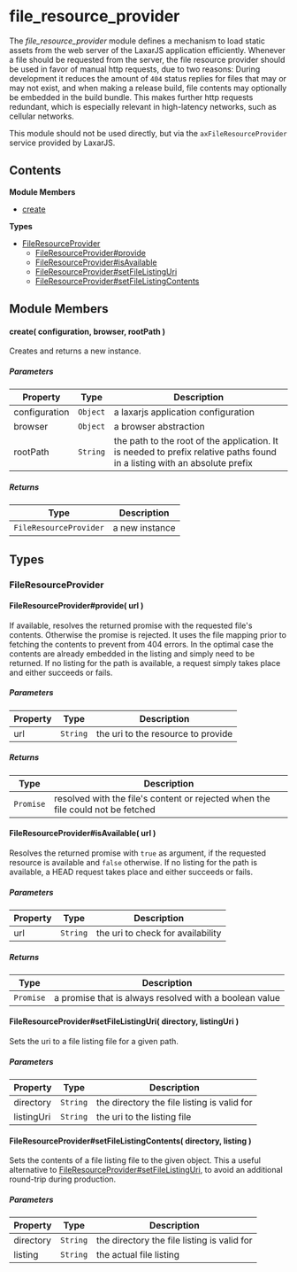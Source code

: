 
# file_resource_provider

The *file_resource_provider* module defines a mechanism to load static assets from the web server of the
LaxarJS application efficiently. Whenever a file should be requested from the server, the file resource
provider should be used in favor of manual http requests, due to two reasons: During development it reduces
the amount of `404` status replies for files that may or may not exist, and when making a release build,
file contents may optionally be embedded in the build bundle. This makes further http requests redundant,
which is especially relevant in high-latency networks, such as cellular networks.

This module should not be used directly, but via the `axFileResourceProvider` service provided by LaxarJS.

## Contents

**Module Members**
- [create](#create)

**Types**
- [FileResourceProvider](#FileResourceProvider)
  - [FileResourceProvider#provide](#FileResourceProvider#provide)
  - [FileResourceProvider#isAvailable](#FileResourceProvider#isAvailable)
  - [FileResourceProvider#setFileListingUri](#FileResourceProvider#setFileListingUri)
  - [FileResourceProvider#setFileListingContents](#FileResourceProvider#setFileListingContents)

## Module Members
#### <a name="create"></a>create( configuration, browser, rootPath )
Creates and returns a new instance.

##### Parameters
| Property | Type | Description |
| -------- | ---- | ----------- |
| configuration | `Object` |  a laxarjs application configuration |
| browser | `Object` |  a browser abstraction |
| rootPath | `String` |  the path to the root of the application. It is needed to prefix relative paths found in a listing with an absolute prefix |

##### Returns
| Type | Description |
| ---- | ----------- |
| `FileResourceProvider` |  a new instance |

## Types
### <a name="FileResourceProvider"></a>FileResourceProvider

#### <a name="FileResourceProvider#provide"></a>FileResourceProvider#provide( url )
If available, resolves the returned promise with the requested file's contents. Otherwise the promise is
rejected. It uses the file mapping prior to fetching the contents to prevent from 404 errors. In the
optimal case the contents are already embedded in the listing and simply need to be returned. If no
listing for the path is available, a request simply takes place and either succeeds or fails.

##### Parameters
| Property | Type | Description |
| -------- | ---- | ----------- |
| url | `String` |  the uri to the resource to provide |

##### Returns
| Type | Description |
| ---- | ----------- |
| `Promise` |  resolved with the file's content or rejected when the file could not be fetched |

#### <a name="FileResourceProvider#isAvailable"></a>FileResourceProvider#isAvailable( url )
Resolves the returned promise with `true` as argument, if the requested resource is available and
`false` otherwise.  If no listing for the path is available, a HEAD request takes place and either
succeeds or fails.

##### Parameters
| Property | Type | Description |
| -------- | ---- | ----------- |
| url | `String` |  the uri to check for availability |

##### Returns
| Type | Description |
| ---- | ----------- |
| `Promise` |  a promise that is always resolved with a boolean value |

#### <a name="FileResourceProvider#setFileListingUri"></a>FileResourceProvider#setFileListingUri( directory, listingUri )
Sets the uri to a file listing file for a given path.

##### Parameters
| Property | Type | Description |
| -------- | ---- | ----------- |
| directory | `String` |  the directory the file listing is valid for |
| listingUri | `String` |  the uri to the listing file |

#### <a name="FileResourceProvider#setFileListingContents"></a>FileResourceProvider#setFileListingContents( directory, listing )
Sets the contents of a file listing file to the given object. This a useful alternative to
[FileResourceProvider#setFileListingUri](#FileResourceProvider#setFileListingUri), to avoid an additional round-trip during production.

##### Parameters
| Property | Type | Description |
| -------- | ---- | ----------- |
| directory | `String` |  the directory the file listing is valid for |
| listing | `String` |  the actual file listing |
